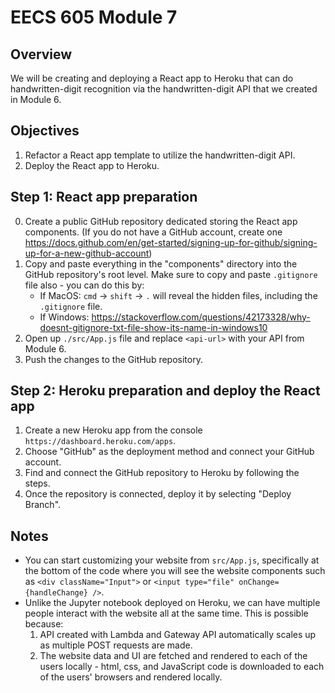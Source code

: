 # EECS 605 Module 7

## Overview
We will be creating and deploying a React app to Heroku that can do handwritten-digit recognition via the handwritten-digit API that we created in Module 6.

## Objectives
1. Refactor a React app template to utilize the handwritten-digit API.
2. Deploy the React app to Heroku.

## Step 1: React app preparation
0. Create a public GitHub repository dedicated storing the React app components. (If you do not have a GitHub account, create one https://docs.github.com/en/get-started/signing-up-for-github/signing-up-for-a-new-github-account)
1. Copy and paste everything in the "components" directory into the GitHub repository's root level. Make sure to copy and paste `.gitignore` file also - you can do this by:
   - If MacOS: `cmd` -> `shift` -> `.` will reveal the hidden files, including the `.gitignore` file.
   - If Windows: https://stackoverflow.com/questions/42173328/why-doesnt-gitignore-txt-file-show-its-name-in-windows10
2. Open up `./src/App.js` file and replace `<api-url>` with your API from Module 6.
3. Push the changes to the GitHub repository.

## Step 2: Heroku preparation and deploy the React app
1. Create a new Heroku app from the console `https://dashboard.heroku.com/apps`.
2. Choose "GitHub" as the deployment method and connect your GitHub account.
3. Find and connect the GitHub repository to Heroku by following the steps.
4. Once the repository is connected, deploy it by selecting "Deploy Branch".

## Notes
* You can start customizing your website from `src/App.js`, specifically at the bottom of the code where you will see the website components such as `<div className="Input">` or `<input type="file" onChange={handleChange} />`.
* Unlike the Jupyter notebook deployed on Heroku, we can have multiple people interact with the website all at the same time. This is possible because:
  1. API created with Lambda and Gateway API automatically scales up as multiple POST requests are made.
  2. The website data and UI are fetched and rendered to each of the users locally - html, css, and JavaScript code is downloaded to each of the users' browsers and rendered locally.
